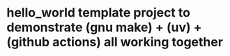 
# hello_world template project to demonstrate (gnu make) + (uv) + (github actions) all working together